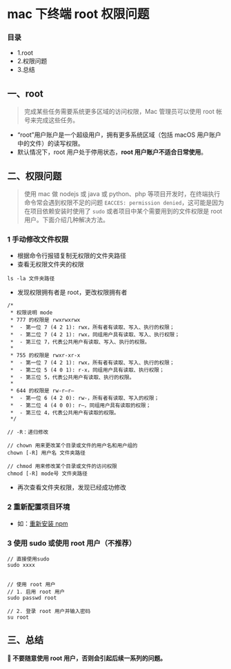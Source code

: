 # **mac 下终端 root 权限问题**

### **目录**
* 1.root
* 2.权限问题
* 3.总结

## **一、root**
> 完成某些任务需要系统更多区域的访问权限，Mac 管理员可以使用 root 帐号来完成这些任务。

* “root”用户账户是一个超级用户，拥有更多系统区域（包括 macOS 用户账户中的文件）的读写权限。
* 默认情况下，root 用户处于停用状态，**root 用户账户不适合日常使用**。

## **二、权限问题**
> 使用 mac 做 nodejs 或 java 或 python、php 等项目开发时，在终端执行命令常会遇到权限不足的问题 `EACCES: permission denied`，这可能是因为在项目依赖安装时使用了 `sudo` 或者项目中某个需要用到的文件权限是 root 用户。下面介绍几种解决方法。

### **1 手动修改文件权限**
* 根据命令行报错复制无权限的文件夹路径
* 查看无权限文件夹的权限
```
ls -la 文件夹路径
```
* 发现权限拥有者是 root，更改权限拥有者
```
/*
 * 权限说明 mode
 * 777 的权限是 rwxrwxrwx
 *  - 第一位 7 (4 2 1): rwx，所有者有读取、写入、执行的权限； 
 *  - 第二位 7 (4 2 1): rwx，同组用户具有读取、写入、执行权限；
 *  - 第三位 7，代表公共用户有读取、写入、执行的权限。
 *
 * 755 的权限是 rwxr-xr-x
 *  - 第一位 7 (4 2 1): rwx，所有者有读取、写入、执行的权限； 
 *  - 第二位 5 (4 0 1): r-x，同组用户具有读取、执行权限；
 *  - 第三位 5，代表公共用户有读取、执行的权限。
 *
 * 644 的权限是 rw-r–r–
 *  - 第一位 6 (4 2 0): rw-，所有者有读取、写入的权限； 
 *  - 第二位 4 (4 0 0): r–，同组用户具有读取的权限；
 *  - 第三位 4，代表公共用户有读取的权限。
 */

// -R：递归修改

// chown 用来更改某个目录或文件的用户名和用户组的
chown [-R] 用户名 文件夹路径

// chmod 用来修改某个目录或文件的访问权限
chmod [-R] mode号 文件夹路径
```
* 再次查看文件夹权限，发现已经成功修改


### **2 重新配置项目环境**
* 如：[重新安装 npm](https://github.com/sevenxki/summer-internship/blob/main/Mac/Mac%E4%BB%8E%E9%9B%B6%E9%85%8D%E7%BD%AE%E5%89%8D%E7%AB%AF%E5%BC%80%E5%8F%91%E7%8E%AF%E5%A2%83.md#212-node--nvm)


### **3 使用 sudo 或使用 root 用户（不推荐）**
```
// 直接使用sudo
sudo xxxx


// 使用 root 用户
// 1. 启用 root 用户
sudo passwd root 

// 2. 登录 root 用户并输入密码
su root
```

## **三、总结**
**📌 不要随意使用 root 用户，否则会引起后续一系列的问题。**